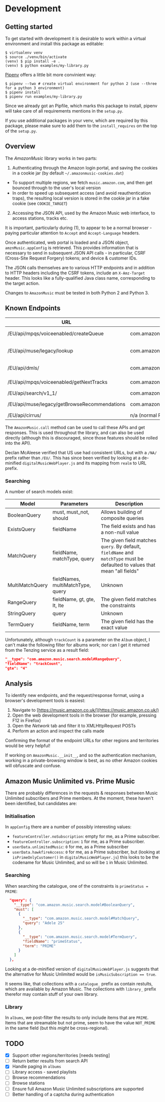Development
===========

Getting started
---------------
To get started with development it is desirable to work within a virtual environment and install this package as editable:

```shell
$ virtualenv venv
$ source ./venv/bin/activate
(venv) $ pip install -e .
(venv) $ python examples/my-library.py
```

[Pipenv](https://github.com/pypa/pipenv) offers a little bit more convinient way:
```shell
$ pipenv --two # create virtual environment for python 2 (use --three for a python 3 environment)
$ pipenv install
$ pipenv run examples/my-library.py
```
Since we already got an Pipfile, which marks this package to install, pipenv will take care of all requirements mentions in the `setup.py`.

If you use additional packages in your venv, which are required by this package, please make sure to add them to the `install_requires` on the top of the `setup.py`.


Overview
--------
The _AmazonMusic_ library works in two parts:

1. Authenticating through the Amazon login portal, and saving the cookies in a cookie jar (by default `~/.amazonmusic-cookies.dat`)
  * To support multiple regions, we fetch `music.amazon.com`, and then get bounced through to the user's local version
  * In order to speed up subsequent access (and avoid reauthentication traps), the resulting local version is stored in the cookie jar in a fake cookie (see `COOKIE_TARGET`)
2. Accessing the JSON API, used by the Amazon Music web interface, to access stations, tracks etc.

It is important, particularly during (1), to appear to be a normal browser - paying particular attention to `Accept` and `Accept-Language` headers.

Once authenticated, web portal is loaded and a JSON object, `amznMusic.appConfig` is retrieved. This provides information that is necessary to send in subsequent JSON API calls - in particular, CSRF (Cross-Site Request Forgery) tokens; and device & customer IDs.

The JSON calls themselves are to various HTTP endpoints and in addition to HTTP headers including the CSRF tokens, include an `X-Amz-Target` header. This looks like a fully-qualified Java class name, corresponding to the target action.

Changes to `AmazonMusic` must be tested in both Python 2 and Python 3.

Known Endpoints
---------------

URL  | Target | Description 
-----|--------|----------------
/EU/api/mpqs/voiceenabled/createQueue | com.amazon.musicplayqueueservice.model.client.external.voiceenabled.MusicPlayQueueServiceExternalVoiceEnabledClient.createQueue | Create a queue for a station
/EU/api/muse/legacy/lookup | com.amazon.musicensembleservice.MusicEnsembleService.lookup | Look up the tracks for an album or playlist
/EU/api/dmls/ | com.amazon.digitalmusiclocator.DigitalMusicLocatorServiceExternal.getRestrictedStreamingURL | Get the URL to stream a track
/EU/api/mpqs/voiceenabled/getNextTracks | com.amazon.musicplayqueueservice.model.client.external.voiceenabled.MusicPlayQueueServiceExternalVoiceEnabledClient.getNextTracks | Get the next page for a queue
/EU/api/search/v1_1/ | com.amazon.tenzing.v1_1.TenzingServiceExternalV1_1.search | Perform a search
/EU/api/muse/legacy/getBrowseRecommendations | com.amazon.musicensembleservice.MusicEnsembleService.getBrowseRecommendations | Browse recommendations
/EU/api/cirrus/ | n/a (normal POST data with `Operation` parameter) | Query library

The `AmazonMusic.call` method can be used to call these APIs and get responses. This is used throughout the library, and can also be used directly (although this is discouraged, since those features should be rolled into the API).

Declan McAleese verified that US use had consistent URLs, but with a `/NA/` prefix rather than `/EU/`. This has since been verified by looking at a de-minified `digitalMusicWebPlayer.js` and its mapping from `realm` to URL prefix.

### Searching

A number of search models exist:

Model | Parameters | Description
------|------------|--------------------
BooleanQuery | must<Query>, must_not<Query>, should<Query> | Allows building of composite queries
ExistsQuery | fieldName | The field exists and has a non-null value
MatchQuery | fieldName, matchType, query | The given field matches `query`. By default, `fieldName` and `matchType` must be defaulted to values that mean "all fields"
MultiMatchQuery | fieldNames<String>, multiMatchType, query | Unknown
RangeQuery | fieldName, gt, gte, lt, lte | The given field matches the constraints
StringQuery | query | Unknown
TermQuery | fieldName, term | The given field has the exact value

Unfortunately, although `trackCount` is a parameter on the `Album` object, I can't make the following filter for albums work; nor can I get it returned from  the Tenzing service as a result field:

```JSON
"__type": "com.amazon.music.search.model#RangeQuery",
"fieldName": "trackCount",
"gte": "4"
```

Analysis
--------

To identify new endpoints, and the request/response format, using a browser's development tools is easiest:

1. Navigate to [https://music.amazon.co.uk/](https://music.amazon.co.uk/)
2. Open the web development tools in the browser (for example, pressing F12 in Firefox)
3. Open the _Network_ tab and filter it to XMLHttpRequest POSTs
4. Perform an action and inspect the calls made

Confirming the format of the endpoint URLs for other regions and territories would be very helpful!

If working on `AmazonMusic.__init__`, and so the authentication mechanism, working in a private-browsing window is best, as no other Amazon cookies will obfuscate and confuse.

Amazon Music Unlimited vs. Prime Music
--------------------------------------

There are probably differences in the requests & responses between Music Unlimited subscribers and Prime members. At the moment, these haven't been identified, but candidates are:

### Initialisation
In `appConfig` there are a number of possibly interesting values:

* `featureController.noSubscription`: empty for me, as a Prime subscriber.
* `featureController.subscription`: `1` for me, as a Prime subscriber.
* `userData.unlimitedMusic`: `0` for me, as a Prime subscriber
* `userData.hawkfireAccess`: `0` for me, as a Prime subscriber, but (looking at `isPrimeOnlyCustomer()` in `digitalMusicWebPlayer.js`) this looks to be the codename for Music Unlimited, and so will be `1` in Music Unlimited.

### Searching

When searching the catalogue, one of the constraints is `primeStatus = PRIME`:

```JSON
  "query": {
    "__type": "com.amazon.music.search.model#BooleanQuery",
    "must": [
      {
        "__type": "com.amazon.music.search.model#MatchQuery",
        "query": "Adele 25"
      },
      {
        "__type": "com.amazon.music.search.model#TermQuery",
        "fieldName": "primeStatus",
        "term": "PRIME"
      }
    ]
  },
```

Looking at a de-minified version of `digitalMusicWebPlayer.js` suggests that the alternative for Music Unlimited would be `isMusicSubscription == true`.

It seems like, that collections with a `catalogue_` prefix as contain restults, which are available by Amazon Music.
The collections with `library_` prefix therefor may contain stuff of your own library.

### Library

In `albums`, we post-filter the results to only include items that are `PRIME`. Items that are streamable but not prime, seem to have the value `NOT_PRIME` in the same field (but this _might_ be cross-regional).

TODO
----

- [x] Support other regions/territories [needs testing]
- [ ] Return better results from search API
- [x] Handle paging in `albums`
- [ ] Library access - saved playlists
- [ ] Browse recommendations
- [ ] Browse stations
- [ ] Ensure full Amazon Music Unlimited subscriptions are supported
- [ ] Better handling of a captcha during authentication
